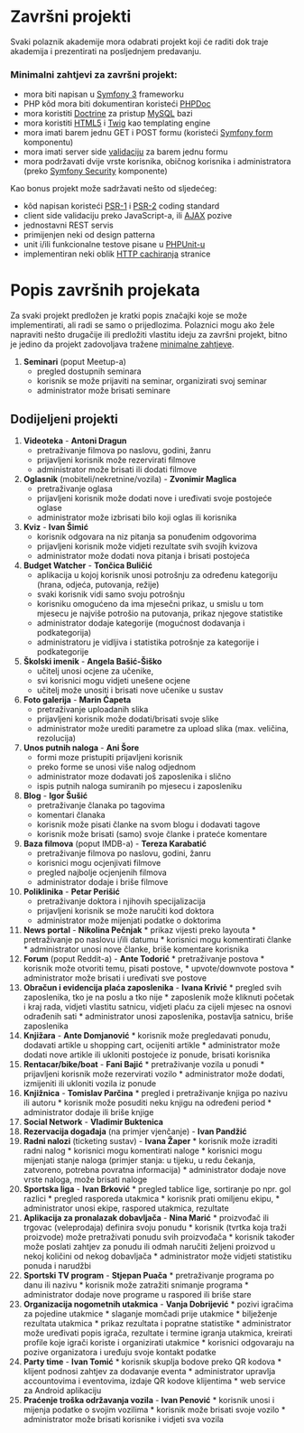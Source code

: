 Završni projekti
========================

Svaki polaznik akademije mora odabrati projekt koji će raditi dok traje akademija i prezentirati na posljednjem predavanju.

### Minimalni zahtjevi za završni projekt:
- mora biti napisan u [Symfony 3](http://symfony.com) frameworku
- PHP kôd mora biti dokumentiran koristeći [PHPDoc](https://phpdoc.org/docs/latest/getting-started/your-first-set-of-documentation.html)
- mora koristiti [Doctrine](http://www.doctrine-project.org/) za pristup [MySQL](http://dev.mysql.com/doc/refman/5.7/en/) bazi
- mora koristiti  [HTML5](https://en.wikipedia.org/wiki/HTML5) i [Twig](http://twig.sensiolabs.org/) kao templating engine
- mora imati barem jednu GET i POST formu (koristeći [Symfony form](http://twig.sensiolabs.org) komponentu)
- mora imati server side [validaciju](https://symfony.com/doc/current/validation.html) za barem jednu formu
- mora podržavati dvije vrste korisnika, običnog korisnika i administratora (preko [Symfony Security](http://symfony.com/doc/current/security.html) komponente)

Kao bonus projekt može sadržavati nešto od sljedećeg:
- kôd napisan koristeći [PSR-1](http://www.php-fig.org/psr/psr-1/) i [PSR-2](http://www.php-fig.org/psr/psr-2/) coding standard
- client side validaciju preko JavaScript-a, ili [AJAX](https://en.wikipedia.org/wiki/Ajax_(programming)) pozive
- jednostavni REST servis
- primijenjen neki od design patterna
- unit i/ili funkcionalne testove pisane u [PHPUnit-u](https://phpunit.de/)
- implementiran neki oblik [HTTP cachiranja](http://symfony.com/doc/current/http_cache.html) stranice

Popis završnih projekata
========================

Za svaki projekt predložen je kratki popis značajki koje se može implementirati, ali radi se samo o prijedlozima. Polaznici mogu ako žele napraviti nešto drugačije ili predložiti vlastitu ideju za završni projekt, bitno je jedino da projekt zadovoljava tražene [minimalne zahtjeve](PROJECTS.md#minimalni-zahtjevi-za-završni-projekt).

1. **Seminari** (poput Meetup-a)
	* pregled dostupnih seminara
	* korisnik se može prijaviti na seminar, organizirati svoj seminar
	* administrator može brisati seminare

## Dodijeljeni projekti

1. **Videoteka** - **Antoni Dragun**
	* pretraživanje filmova po naslovu, godini, žanru
	* prijavljeni korisnik može rezervirati filmove
	* administrator može brisati ili dodati filmove
10. **Oglasnik** (mobiteli/nekretnine/vozila) - **Zvonimir Maglica**
	* pretraživanje oglasa
	* prijavljeni korisnik može dodati nove i uređivati svoje postojeće oglase
	* administrator može izbrisati bilo koji oglas ili korisnika
20. **Kviz** - **Ivan Šimić**
	* korisnik odgovara na niz pitanja sa ponuđenim odgovorima
	* prijavljeni korisnik može vidjeti rezultate svih svojih kvizova
	* administrator može dodati nova pitanja i brisati postojeća
30. **Budget Watcher** - **Tončica Buličić**
	* aplikacija u kojoj korisnik unosi potrošnju za određenu kategoriju (hrana, odjeća, putovanja, režije)
	* svaki korisnik vidi samo svoju potrošnju
	* korisniku omogućeno da ima mjesečni prikaz, u smislu u tom mjesecu je najviše potrošio na putovanja, prikaz njegove statistike
	* administrator dodaje kategorije (mogućnost dodavanja i podkategorija)
	* administratoru je vidljiva i statistika potrošnje za kategorije i podkategorije
40. **Školski imenik** - **Angela Bašić-Šiško**
	* učitelj unosi ocjene za učenike,
	* svi korisnici mogu vidjeti unešene ocjene
	* učitelj može unositi i brisati nove učenike u sustav
50. **Foto galerija** - **Marin Ćapeta**
	* pretraživanje uploadanih slika
	* prijavljeni korisnik može dodati/brisati svoje slike
	* administrator može urediti parametre za upload slika (max. veličina, rezolucija)
60. **Unos putnih naloga** - **Ani Šore**
	* formi moze pristupiti prijavljeni korisnik
	* preko forme se unosi više nalog odjednom
	* administrator moze dodavati još zaposlenika i slično
	* ispis putnih naloga sumiranih po mjesecu i zaposleniku
70. **Blog** - **Igor Šušić**
	* pretraživanje članaka po tagovima
	* komentari članaka
	* korisnik može pisati članke na svom blogu i dodavati tagove
	* korisnik može brisati (samo) svoje članke i prateće komentare
80. **Baza filmova** (poput IMDB-a) - **Tereza Karabatić**
	* pretraživanje filmova po naslovu, godini, žanru
	* korisnici mogu ocjenjivati filmove
	* pregled najbolje ocjenjenih filmova
	* administrator dodaje i briše filmove
90. **Poliklinika** - **Petar Perišić**
	* pretraživanje doktora i njihovih specijalizacija
	* prijavljeni korisnik se može naručiti kod doktora
	* administrator može mijenjati podatke o doktorima
100. **News portal** - **Nikolina Pečnjak**
	* prikaz vijesti preko layouta
	* pretraživanje po naslovu i/ili datumu
	* korisnici mogu komentirati članke
	* administrator unosi nove članke, briše komentare korisnika
110. **Forum** (poput Reddit-a) - **Ante Todorić**
	* pretraživanje postova
	* korisnik može otvoriti temu, pisati postove,
	* upvote/downvote postova
	* administrator može brisati i uređivati sve postove
120. **Obračun i evidencija plaća zaposlenika** - **Ivana Krivić**
	* pregled svih zaposlenika, tko je na poslu a tko nije
	* zaposlenik može kliknuti početak i kraj rada, vidjeti vlastitu satnicu, vidjeti plaću za cijeli mjesec na osnovi odrađenih sati
	* administrator unosi zaposlenika, postavlja satnicu, briše zaposlenika
150. **Knjižara** - **Ante Domjanović**
	* korisnik može pregledavati ponudu, dodavati artikle u shopping cart, ocijeniti artikle
	* administrator može dodati nove artikle ili ukloniti postojeće iz ponude, brisati korisnika
160. **Rentacar/bike/boat** - **Fani Bajić**
	* pretraživanje vozila u ponudi
	* prijavljeni korisnik može rezervirati vozilo
	* administrator može dodati, izmijeniti ili ukloniti vozila iz ponude
170. **Knjižnica** - **Tomislav Parčina**
	* pregled i pretraživanje knjiga po nazivu ili autoru
	* korisnik može posuditi neku knjigu na određeni period
	* administrator dodaje ili briše knjige
180. **Social Network** - **Vladimir Buktenica**
190. **Rezervacija događaja** (na primjer vjenčanje) - **Ivan Pandžić**
200. **Radni nalozi** (ticketing sustav) - **Ivana Žaper**
	* korisnik može izraditi radni nalog
	* korisnici mogu komentirati naloge
	* korisnici mogu mijenjati stanje naloga (primjer stanja: u tijeku, u redu čekanja, zatvoreno, potrebna povratna informacija)
	* administrator dodaje nove vrste naloga, može brisati naloge
210. **Sportska liga** - **Ivan Brković**
	* pregled tablice lige, sortiranje po npr. gol razlici
	* pregled rasporeda utakmica
	* korisnik prati omiljenu ekipu,
	* administrator unosi ekipe, raspored utakmica, rezultate
220. **Aplikacija za pronalazak dobavljača** - **Nina Marić**
	* proizvođač ili trgovac (veleprodaja) definira svoju ponudu
	* korisnik (tvrtka koja traži proizvode) može pretraživati ponudu svih proizvođača
	* korisnik također može poslati zahtjev za ponudu ili odmah naručiti željeni proizvod u nekoj količini od nekog dobavljača
	* administrator može vidjeti statistiku ponuda i narudžbi
230. **Sportski TV program** - **Stjepan Puača**
	* pretraživanje programa po danu ili nazivu
	* korisnik može zatražiti snimanje programa
	* administrator dodaje nove programe u raspored ili briše stare
240. **Organizacija nogometnih utakmica** - **Vanja Dobrijević**
	* pozivi igračima za pojedine utakmice
	* slaganje momčadi prije utakmice
	* bilježenje rezultata utakmica
	* prikaz rezultata i popratne statistike
	* administrator može uređivati popis igrača, rezultate i termine igranja utakmica, kreirati profile koje igrači koriste i organizirati utakmice
	* korisnici odgovaraju na pozive organizatora i uređuju svoje kontakt podatke
250. **Party time** - **Ivan Tomić**
	* korisnik skuplja bodove preko QR kodova
	* klijent podnosi zahtjev za dodavanje eventa
	* administrator upravlja accountovima i eventovima, izdaje QR kodove klijentima
	* web service za Android aplikaciju
260. **Praćenje troška održavanja vozila** - **Ivan Penović**
	* korisnik unosi i mijenja podatke o svojim vozilima
	* korisnik može brisati svoje vozilo
	* administrator može brisati korisnike i vidjeti sva vozila
